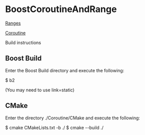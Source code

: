 # BoostCoroutineAndRange

[Ranges](https://timsimpson.github.io/BoostCoroutineAndRange/ranges/)

[Coroutine](https://timsimpson.github.io/BoostCoroutineAndRange/ranges/coroutine.html)

Build instructions

## Boost Build

Enter the Boost Build directory and execute the following:

$ b2

(You may need to use link=static)

## CMake

Enter the directory ./Coroutine/CMake and execute the following:

$ cmake CMakeLists.txt -b ./
$ cmake --build ./
